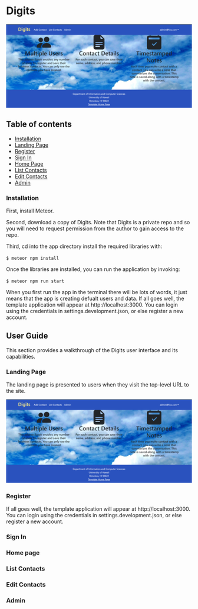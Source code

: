# Digits

<img src="doc/landingpage.png">

## Table of contents

* [Installation](#installation)
* [Landing Page](#landing)
* [Register](#register)
* [Sign In](#signin)
* [Home Page](#homepage)
* [List Contacts](#listcontacts)
* [Edit Contacts](#editcontacts)
* [Admin](#admin)


### Installation 

First, install Meteor.

Second, download a copy of Digits. Note that Digits is a private repo and so you will need to request permission from the author to gain access to the repo.

Third, cd into the app directory install the required libraries with:

```$ meteor npm install```

Once the libraries are installed, you can run the application by invoking:

```$ meteor npm run start```

When you first run the app in the terminal there will be lots of words, it just means that the app is creating defualt users and data.  If all goes well, the template application will appear at http://localhost:3000. You can login using the credentials in settings.development.json, or else register a new account.

## User Guide

This section provides a walkthrough of the Digits user interface and its capabilities.

### Landing Page

The landing page is presented to users when they visit the top-level URL to the site.

![](doc/landingpage.png)

### Register

If all goes well, the template application will appear at http://localhost:3000. You can login using the credentials in settings.development.json, or else register a new account.




### Sign In



### Home page



### List Contacts



### Edit Contacts





### Admin
